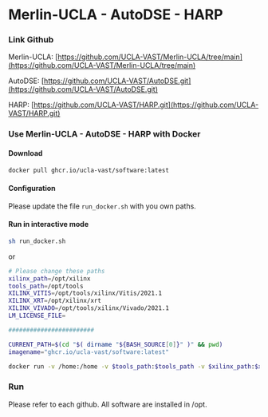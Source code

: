 # Merlin-UCLA - AutoDSE - HARP

### Link Github

Merlin-UCLA: [https://github.com/UCLA-VAST/Merlin-UCLA/tree/main](https://github.com/UCLA-VAST/Merlin-UCLA/tree/main) 

AutoDSE: [https://github.com/UCLA-VAST/AutoDSE.git](https://github.com/UCLA-VAST/AutoDSE.git)

HARP: [https://github.com/UCLA-VAST/HARP.git](https://github.com/UCLA-VAST/HARP.git)

### Use Merlin-UCLA - AutoDSE - HARP with Docker

#### Download 
```sh
docker pull ghcr.io/ucla-vast/software:latest
```

#### Configuration

Please update the file `run_docker.sh` with you own paths.

#### Run in interactive mode

```sh
sh run_docker.sh
```
or

```sh
# Please change these paths
xilinx_path=/opt/xilinx
tools_path=/opt/tools
XILINX_VITIS=/opt/tools/xilinx/Vitis/2021.1
XILINX_XRT=/opt/xilinx/xrt
XILINX_VIVADO=/opt/tools/xilinx/Vivado/2021.1
LM_LICENSE_FILE=

########################

CURRENT_PATH=$(cd "$( dirname "${BASH_SOURCE[0]}" )" && pwd)
imagename="ghcr.io/ucla-vast/software:latest"

docker run -v /home:/home -v $tools_path:$tools_path -v $xilinx_path:$xilinx_path -e XILINX_VITIS=$XILINX_VITIS -e XILINX_XRT=$XILINX_XRT -e XILINX_VIVADO=$XILINX_VIVADO -e LM_LICENSE_FILE=$LM_LICENSE_FILE -w="$CURRENT_PATH" -it "$imagename"
```

### Run

Please refer to each github. All software are installed in /opt.
